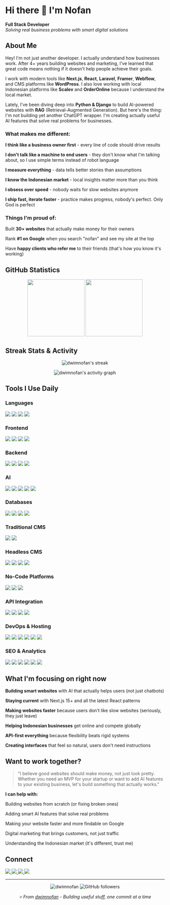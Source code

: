 # Hi there 👋 I'm Nofan

**Full Stack Developer**  
*Solving real business problems with smart digital solutions*

## About Me

Hey! I'm not just another developer. I actually understand how businesses work. After 4+ years building websites and marketing, I've learned that great code means nothing if it doesn't help people achieve their goals.

I work with modern tools like **Next.js**, **React**, **Laravel**, **Framer**, **Webflow**, and CMS platforms like **WordPress**. I also love working with local Indonesian platforms like **Scalev** and **OrderOnline** because I understand the local market.

Lately, I've been diving deep into **Python & Django** to build AI-powered websites with **RAG** (Retrieval-Augmented Generation). But here's the thing: I'm not building yet another ChatGPT wrapper. I'm creating actually useful AI features that solve real problems for businesses.

### What makes me different:

**I think like a business owner first** - every line of code should drive results

**I don't talk like a machine to end users** - they don't know what I'm talking about, so I use simple terms instead of robot language

**I measure everything** - data tells better stories than assumptions

**I know the Indonesian market** - local insights matter more than you think

**I obsess over speed** - nobody waits for slow websites anymore

**I ship fast, iterate faster** - practice makes progress, nobody's perfect. Only God is perfect

### Things I'm proud of:

Built **30+ websites** that actually make money for their owners

Rank **#1 on Google** when you search "nofan" and see my site at the top

Have **happy clients who refer me** to their friends (that's how you know it's working)

## GitHub Statistics

<div align="center">
  <img height="180em" src="https://github-readme-stats.vercel.app/api?username=dwimnofan&show_icons=true&count_private=true&theme=react&hide_border=true"/>
  <img height="180em" src="https://github-readme-stats.vercel.app/api/top-langs/?username=dwimnofan&langs_count=8&count_private=true&layout=compact&theme=react&hide_border=true"/>
</div>

## Streak Stats & Activity

<p align="center">
  <img src="https://github-readme-streak-stats.herokuapp.com/?user=dwimnofan&theme=react&hide_border=true" alt="dwimnofan's streak"/>
</p>

<p align="center">
  <img src="https://github-readme-activity-graph.vercel.app/graph?username=dwimnofan&theme=react-dark&hide_border=true" alt="dwimnofan's activity graph"/>
</p>

## Tools I Use Daily

### Languages

<p align="left">
  <img src="https://img.shields.io/badge/JavaScript-F7DF1E?style=for-the-badge&logo=javascript&logoColor=black"/>
  <img src="https://img.shields.io/badge/TypeScript-3178C6?style=for-the-badge&logo=typescript&logoColor=white"/>
  <img src="https://img.shields.io/badge/Python-3776AB?style=for-the-badge&logo=python&logoColor=white"/>
  <img src="https://img.shields.io/badge/PHP-777BB4?style=for-the-badge&logo=php&logoColor=white"/>
</p>

### Frontend

<p align="left">
  <img src="https://img.shields.io/badge/React-20232A?style=for-the-badge&logo=react&logoColor=61DAFB"/>
  <img src="https://img.shields.io/badge/Next.js-000000?style=for-the-badge&logo=next.js&logoColor=white"/>
  <img src="https://img.shields.io/badge/Tailwind_CSS-38B2AC?style=for-the-badge&logo=tailwind-css&logoColor=white"/>
  <img src="https://img.shields.io/badge/ShadCN/UI-000000?style=for-the-badge&logo=shadcnui&logoColor=white"/>
</p>

### Backend

<p align="left">
  <img src="https://img.shields.io/badge/Laravel-FF2D20?style=for-the-badge&logo=laravel&logoColor=white"/>
  <img src="https://img.shields.io/badge/Django-092E20?style=for-the-badge&logo=django&logoColor=white"/>
  <img src="https://img.shields.io/badge/Node.js-339933?style=for-the-badge&logo=node.js&logoColor=white"/>
  <img src="https://img.shields.io/badge/Express.js-000000?style=for-the-badge&logo=express&logoColor=white"/>
</p>

### AI

<p align="left">
  <img src="https://img.shields.io/badge/OpenAI-412991?style=for-the-badge&logo=openai&logoColor=white"/>
  <img src="https://img.shields.io/badge/LangChain-121212?style=for-the-badge&logo=chainlink&logoColor=white"/>
  <img src="https://img.shields.io/badge/ChromaDB-FF6B35?style=for-the-badge&logo=database&logoColor=white"/>
  <img src="https://img.shields.io/badge/Supabase_Vector-3ECF8E?style=for-the-badge&logo=supabase&logoColor=white"/>
  <img src="https://img.shields.io/badge/Hugging_Face-FFD21E?style=for-the-badge&logo=huggingface&logoColor=black"/>
</p>

### Databases

<p align="left">
  <img src="https://img.shields.io/badge/MySQL-00000F?style=for-the-badge&logo=mysql&logoColor=white"/>
  <img src="https://img.shields.io/badge/PostgreSQL-316192?style=for-the-badge&logo=postgresql&logoColor=white"/>
  <img src="https://img.shields.io/badge/MongoDB-4EA94B?style=for-the-badge&logo=mongodb&logoColor=white"/>
  <img src="https://img.shields.io/badge/Supabase-3ECF8E?style=for-the-badge&logo=supabase&logoColor=white"/>
</p>

### Traditional CMS

<p align="left">
  <img src="https://img.shields.io/badge/WordPress-21759B?style=for-the-badge&logo=wordpress&logoColor=white"/>
  <img src="https://img.shields.io/badge/Elementor-92003B?style=for-the-badge&logo=elementor&logoColor=white"/>
</p>

### Headless CMS

<p align="left">
  <img src="https://img.shields.io/badge/Sanity-F03E2F?style=for-the-badge&logo=sanity&logoColor=white"/>
  <img src="https://img.shields.io/badge/Strapi-2F2E8B?style=for-the-badge&logo=strapi&logoColor=white"/>
  <img src="https://img.shields.io/badge/Contentful-2478CC?style=for-the-badge&logo=contentful&logoColor=white"/>
  <img src="https://img.shields.io/badge/Ghost-15171A?style=for-the-badge&logo=ghost&logoColor=white"/>
</p>

### No-Code Platforms

<p align="left">
  <img src="https://img.shields.io/badge/Webflow-4353FF?style=for-the-badge&logo=webflow&logoColor=white"/>
  <img src="https://img.shields.io/badge/Framer-0055FF?style=for-the-badge&logo=framer&logoColor=white"/>
  <img src="https://img.shields.io/badge/Scalev-FF6B35?style=for-the-badge&logo=scaleway&logoColor=white"/>
</p>

### API Integration

<p align="left">
  <img src="https://img.shields.io/badge/REST_API-02569B?style=for-the-badge&logo=fastapi&logoColor=white"/>
  <img src="https://img.shields.io/badge/GraphQL-E10098?style=for-the-badge&logo=graphql&logoColor=white"/>
  <img src="https://img.shields.io/badge/Webhooks-FF6B6B?style=for-the-badge&logo=webhook&logoColor=white"/>
  <img src="https://img.shields.io/badge/Third_Party_APIs-4285F4?style=for-the-badge&logo=api&logoColor=white"/>
</p>

### DevOps & Hosting

<p align="left">
  <img src="https://img.shields.io/badge/Vercel-000000?style=for-the-badge&logo=vercel&logoColor=white"/>
  <img src="https://img.shields.io/badge/Netlify-00C7B7?style=for-the-badge&logo=netlify&logoColor=white"/>
  <img src="https://img.shields.io/badge/Docker-2496ED?style=for-the-badge&logo=docker&logoColor=white"/>
  <img src="https://img.shields.io/badge/Git-F05032?style=for-the-badge&logo=git&logoColor=white"/>
  <img src="https://img.shields.io/badge/GitHub_Actions-2088FF?style=for-the-badge&logo=github-actions&logoColor=white"/>
    <img src="https://img.shields.io/badge/Cloudflare-2088FF?style=for-the-badge&logo=cloudflare&logoColor=white"/>
</p>

### SEO & Analytics

<p align="left">
  <img src="https://img.shields.io/badge/Google_Analytics-E37400?style=for-the-badge&logo=google-analytics&logoColor=white"/>
<img src="https://img.shields.io/badge/Umami-2563EB?style=for-the-badge&logo=umami&logoColor=white"/>
  <img src="https://img.shields.io/badge/Google_Search_Console-458CF5?style=for-the-badge&logo=google-search-console&logoColor=white"/>
  <img src="https://img.shields.io/badge/Semrush-FF642D?style=for-the-badge&logo=semrush&logoColor=white"/>
  <img src="https://img.shields.io/badge/Ahrefs-2563EB?style=for-the-badge&logo=ahrefs&logoColor=white"/>
    <img src="https://img.shields.io/badge/Screaming_Frogs-2563EB?style=for-the-badge&logo=Screaming_Frogs&logoColor=white"/>
</p>

## What I'm focusing on right now

**Building smart websites** with AI that actually helps users (not just chatbots)

**Staying current** with Next.js 15+ and all the latest React patterns

**Making websites faster** because users don't like slow websites (seriously, they just leave)

**Helping Indonesian businesses** get online and compete globally

**API-first everything** because flexibility beats rigid systems

**Creating interfaces** that feel so natural, users don't need instructions

## Want to work together?

> "I believe good websites should make money, not just look pretty. Whether you need an MVP for your startup or want to add AI features to your existing business, let's build something that actually works."

**I can help with:**

Building websites from scratch (or fixing broken ones)

Adding smart AI features that solve real problems

Making your website faster and more findable on Google

Digital marketing that brings customers, not just traffic

Understanding the Indonesian market (it's different, trust me)

## Connect

<p align="left">
  <a href="https://dwimnofan.com" target="_blank">
    <img src="https://img.shields.io/badge/dwimnofan.com-00C7B7?style=for-the-badge&logo=google-chrome&logoColor=white"/>
  </a>
  <a href="https://github.com/dwimnofan" target="_blank">
    <img src="https://img.shields.io/badge/GitHub-100000?style=for-the-badge&logo=github&logoColor=white"/>
  </a>
  <a href="mailto:dm.nofan11@gmail.com" target="_blank">
    <img src="https://img.shields.io/badge/Gmail-D14836?style=for-the-badge&logo=gmail&logoColor=white"/>
  </a>
  <a href="https://linkedin.com/in/dwimnofan" target="_blank">
    <img src="https://img.shields.io/badge/LinkedIn-0077B5?style=for-the-badge&logo=linkedin&logoColor=white"/>
  </a>
</p>

---

<p align="center">
  <img src="https://komarev.com/ghpvc/?username=dwimnofan&label=Profile%20views&color=0e75b6&style=flat" alt="dwimnofan"/>
  <img src="https://img.shields.io/github/followers/dwimnofan?label=Followers&style=social" alt="GitHub followers"/>
</p>

<p align="center">
  <i>⭐️ From <a href="https://github.com/dwimnofan">dwimnofan</a> - Building useful stuff, one commit at a time</i>
</p>
